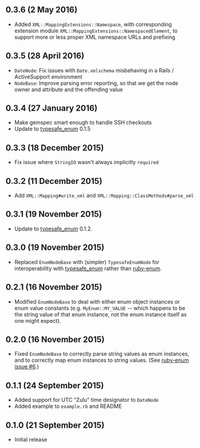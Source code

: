 ## 0.3.6 (2 May 2016)

- Added `XML::MappingExtensions::Namespace`, with corresponding extension module
  `XML::MappingExtensions::NamespacedElement`, to support more or less proper XML namespace
  URLs and prefixing

## 0.3.5 (28 April 2016)

- `DateNode`: Fix issues with `Date.xmlschema` misbehaving in a Rails / ActiveSupport environment
- `NodeBase`: Improve parsing error reporting, so that we get the node owner and attribute and the offending value

## 0.3.4 (27 January 2016)

- Make gemspec smart enough to handle SSH checkouts
- Update to [typesafe_enum](https://github.com/dmolesUC3/typesafe_enum) 0.1.5

## 0.3.3 (18 December 2015)

- Fix issue where `StringIO` wasn't always implicitly `required`

## 0.3.2 (11 December 2015)

- Add `XML::Mapping#write_xml` and `XML::Mapping::ClassMethods#parse_xml`

## 0.3.1 (19 November 2015)

- Update to [typesafe_enum](https://github.com/dmolesUC3/typesafe_enum) 0.1.2.

## 0.3.0 (19 November 2015)

- Replaced `EnumNodeBase` with (simpler) `TypesafeEnumNode` for interoperability
  with [typesafe_enum](https://github.com/dmolesUC3/typesafe_enum) rather than
  [ruby-enum](https://github.com/dblock/ruby-enum/).

## 0.2.1 (16 November 2015)

- Modified `EnumNodeBase` to deal with either enum object instances or enum value
  constants (e.g. `MyEnum::MY_VALUE` -- which happens to be the string value
  of that enum instance, not the enum instance itself as one might expect).

## 0.2.0 (16 November 2015)

- Fixed `EnumNodeBase` to correctly parse string values as enum instances,
  and to correctly map enum instances to string values.
  (See [ruby-enum issue #6](https://github.com/dblock/ruby-enum/issues/6).)

## 0.1.1 (24 September 2015)

- Added support for UTC "Zulu" time designator to `DateNode`
- Added example to `example.rb` and README

## 0.1.0 (21 September 2015)

- Initial release
